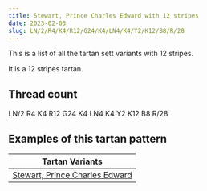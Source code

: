 ```yaml
---
title: Stewart, Prince Charles Edward with 12 stripes
date: 2023-02-05
slug: LN/2/R4/K4/R12/G24/K4/LN4/K4/Y2/K12/B8/R/28
---
```

This is a list of all the tartan sett variants with 12 stripes.

It is a 12 stripes tartan.


## Thread count
LN/2 R4 K4 R12 G24 K4 LN4 K4 Y2 K12 B8 R/28

## Examples of this tartan pattern

| Tartan Variants |
|---------------|
| [Stewart, Prince Charles Edward](/variants/ln/2/r4/k4/r12/g24/k4/ln4/k4/y2/k12/b8/r/28-b5480b0-g008000-k000000-lne0e0e0-rc00000-yf0c000)||

